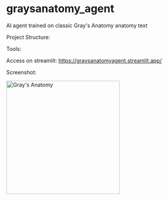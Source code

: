 # graysanatomy_agent
AI agent trained on classic Gray's Anatomy anatomy text

Project Structure:

Tools:

Access on streamlit: https://graysanatomyagent.streamlit.app/

Screenshot:

<img src="images/grays_anatomy_cover.png" alt="Gray's Anatomy" width="300"/>


